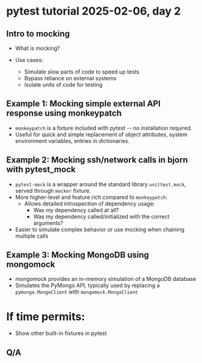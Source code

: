 # pytest tutorial 2025-02-06, day 2

## Intro to mocking

* What is mocking?

* Use cases:
  - Simulate slow parts of code to speed up tests
  - Bypass reliance on external systems
  - Isolate units of code for testing

## Example 1: Mocking simple external API response using monkeypatch

* `monkeypatch` is a fixture included with pytest -- no installation required.
* Useful for quick and simple replacement of object attributes, system environment variables,
  entries in dictionaries.

## Example 2: Mocking ssh/network calls in bjorn with pytest_mock

* `pytest-mock` is a wrapper around the standard library `unittest.mock`, 
  served through `mocker` fixture.
* More higher-level and feature rich compared to `monkeypatch`:
  - Allows detailed introspection of dependency usage:
      - Was my dependency called at all?
      - Was my dependency called/initialized with the correct arguments?
* Easier to simulate complex behavior or use mocking when chaining multiple calls


## Example 3: Mocking MongoDB using mongomock

* mongomock provides an in-memory simulation of a MongoDB database
* Simulates the PyMongo API, typically used by replacing a `pymongo.MongoClient` with `mongomock.MongoClient`

# If time permits:

* Show other built-in fixtures in pytest

## Q/A
